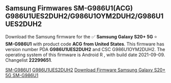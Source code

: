 <h2>Samsung Firmwares SM-G986U1(ACG) G986U1UES2DUH2/G986U1OYM2DUH2/G986U1UES2DUH2</h2>
Download the Samsung firmware for the ✅ <strong>Samsung Galaxy S20+ 5G </strong> ⭐ <strong>SM-G986U1</strong> with product code <strong>ACG</strong> <strong> from United States</strong>. This firmware has version number PDA <strong>G986U1UES2DUH2</strong> and CSC G986U1OYM2DUH2. The operating system of this firmware is Android R , with build date 2021-09-09. Changelist <strong>22299651</strong>.


[SM-G986U1](https://samfirm.shop/samsung/model/SM-G986U1)
[G986U1UES2DUH2](https://samfirm.shop/samsung/pda/G986U1UES2DUH2)
[Download Firmware Samsung Galaxy S20+ 5G SM-G986U1](https://samfirm.shop/samsung/firmware/454252)
